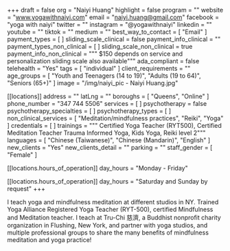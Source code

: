 +++
draft = false
org = "Naiyi Huang"
highlight = false
program = ""
website = "www.yogawithnaiyi.com"
email = "naiyi.huang@gmail.com"
facebook = "yoga with naiyi"
twitter = ""
instagram = "@yogawithnaiyi"
linkedin = ""
youtube = ""
tiktok = ""
medium = ""
best_way_to_contact = [ "Email" ]
payment_types = [ ]
sliding_scale_clinical = false
payment_info_clinical = ""
payment_types_non_clinical = [ ]
sliding_scale_non_clinical = true
payment_info_non_clinical = """
$150
depends on service and personalization
sliding scale also available"""
ada_compliant = false
telehealth = "Yes"
tags = [ "individual" ]
client_requirements = ""
age_groups = [
  "Youth and Teenagers (14 to 19)",
  "Adults (19 to 64)",
  "Seniors (65+)"
]
image = "/img/naiyi_pic - Naiyi Huang.jpg"

[[locations]]
address = ""
latLng = ""
boroughs = [ "Queens", "Online" ]
phone_number = "347 744 5506"
services = [ ]
psychotherapy = false
psychotherapy_specialties = [ ]
psychotherapy_types = [ ]
non_clinical_services = [ "Meditation/mindfulness practices", "Reiki", "Yoga" ]
credentials = [ ]
trainings = """
Certified Yoga Teacher (RYT500), Certified Meditation Teacher
Trauma Informed Yoga, Kids Yoga, Reiki level 2"""
languages = [ "Chinese (Taiwanese)", "Chinese (Mandarin)", "English" ]
new_clients = "Yes"
new_clients_detail = ""
parking = ""
staff_gender = [ "Female" ]

  [[locations.hours_of_operation]]
  day_hours = "Monday - Friday"

  [[locations.hours_of_operation]]
  day_hours = "Saturday and Sunday by request"
+++

I teach yoga and mindfulness meditation at different studios in NY.  Trained Yoga Alliance Registered Yoga Teacher (RYT-500), certified Mindfulness and Meditation teacher. I teach at Tru-Chi 慈濟, a Buddhist nonprofit charity organization in Flushing, New York, and partner with yoga studios, and multiple professional groups to share the many benefits of mindfulness meditation and yoga practice!  
